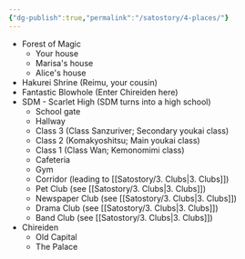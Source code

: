 ```yaml
---
{"dg-publish":true,"permalink":"/satostory/4-places/"}
---
```


- Forest of Magic
	- Your house
	- Marisa's house
	- Alice's house
- Hakurei Shrine (Reimu, your cousin)
- Fantastic Blowhole (Enter Chireiden here)
- SDM - Scarlet High (SDM turns into a high school)
	- School gate
	- Hallway
	- Class 3 (Class Sanzuriver; Secondary youkai class)
	- Class 2 (Komakyoshitsu; Main youkai class)
	- Class 1 (Class Wan; Kemonomimi class)
	- Cafeteria
	- Gym
	- Corridor (leading to [[Satostory/3. Clubs\|3. Clubs]])
	- Pet Club (see [[Satostory/3. Clubs\|3. Clubs]])
	- Newspaper Club (see [[Satostory/3. Clubs\|3. Clubs]])
	- Drama Club (see [[Satostory/3. Clubs\|3. Clubs]])
	- Band Club (see [[Satostory/3. Clubs\|3. Clubs]])
- Chireiden
	- Old Capital
	- The Palace